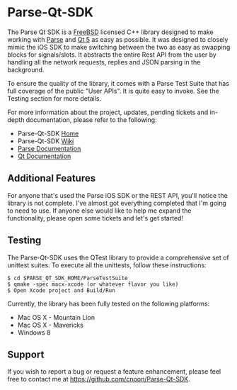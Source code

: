 Parse-Qt-SDK
============

The Parse Qt SDK is a [FreeBSD](http://en.wikipedia.org/wiki/BSD_licenses) licensed C++ library designed to make working with [Parse](https://www.parse.com) and [Qt 5](http://qt-project.org) as easy as possible. It was designed to closely mimic the iOS SDK to make switching between the two as easy as swapping blocks for signals/slots. It abstracts the entire Rest API from the user by handling all the network requests, replies and JSON parsing in the background.

To ensure the quality of the library, it comes with a Parse Test Suite that has full coverage of the public "User APIs". It is quite easy to invoke. See the Testing section for more details.

For more information about the project, updates, pending tickets and in-depth documentation, please refer to the following:

* Parse-Qt-SDK [Home](https://github.com/cnoon/Parse-Qt-SDK)
* Parse-Qt-SDK [Wiki](https://github.com/cnoon/Parse-Qt-SDK/wiki)
* [Parse Documentation](https://parse.com/docs/ios_guide#top/iOS)
* [Qt Documentation](http://qt-project.org/doc/)

Additional Features
-------------------

For anyone that's used the Parse iOS SDK or the REST API, you'll notice the library is not complete. I've almost got everything completed that I'm going to need to use. If anyone else would like to help me expand the functionality, please open some tickets and let's get started!

Testing
-------

The Parse-Qt-SDK uses the QTest library to provide a comprehensive set of unittest suites. To execute all the unittests, follow these instructions:

	$ cd $PARSE_QT_SDK_HOME/ParseTestSuite
	$ qmake -spec macx-xcode (or whatever flavor you like)
	$ Open Xcode project and Build/Run

Currently, the library has been fully tested on the following platforms:

* Mac OS X - Mountain Lion
* Mac OS X - Mavericks
* Windows 8

Support
-------

If you wish to report a bug or request a feature enhancement, please feel free to contact me at <https://github.com/cnoon/Parse-Qt-SDK>.
